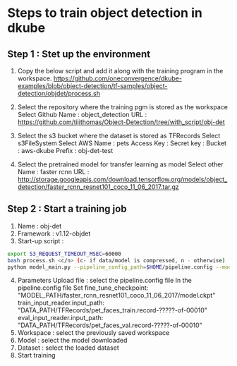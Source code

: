 # Steps to train object detection in dkube
## Step 1 : Stet up  the environment
1. Copy the below script and add it along with the training program in the workspace.
https://github.com/oneconvergence/dkube-examples/blob/object-detection/tf-samples/object-detection/objdet/process.sh

2. Select the repository where the training pgm is stored as the workspace
Select Github
Name : object_detection
URL : https://github.com/tijithomas/Object-Detection/tree/with_script/obj-det
3. Select the s3 bucket where the dataset is stored as TFRecords
Select s3FileSystem
Select AWS
Name : pets
Access Key :
Secret key :
Bucket : aws-dkube
Prefix : obj-det-test
4. Select the pretrained model for transfer learning as model
Select other
Name : faster rcnn
URL : http://storage.googleapis.com/download.tensorflow.org/models/object_detection/faster_rcnn_resnet101_coco_11_06_2017.tar.gz
## Step 2 : Start a training job
1. Name : obj-det
2. Framework : v1.12-objdet
3. Start-up script :
```bash
export S3_REQUEST_TIMEOUT_MSEC=60000
bash process.sh <c/n> (c- if data/model is compressed, n - otherwise)
python model_main.py --pipeline_config_path=$HOME/pipeline.config --model_dir=$OUT_DIR
```
4. Parameters
Upload file : select the pipeline.config file
In the pipeline.config file 
Set fine_tune_checkpoint: "MODEL_PATH/faster_rcnn_resnet101_coco_11_06_2017/model.ckpt"
train_input_reader.input_path: "DATA_PATH/TFRecords/pet_faces_train.record-?????-of-00010"
eval_input_reader.input_path: "DATA_PATH/TFRecords/pet_faces_val.record-?????-of-00010"
5. Workspace : select the previously saved workspace
6. Model : select the model downloaded
7. Dataset : select the loaded dataset
8. Start training

